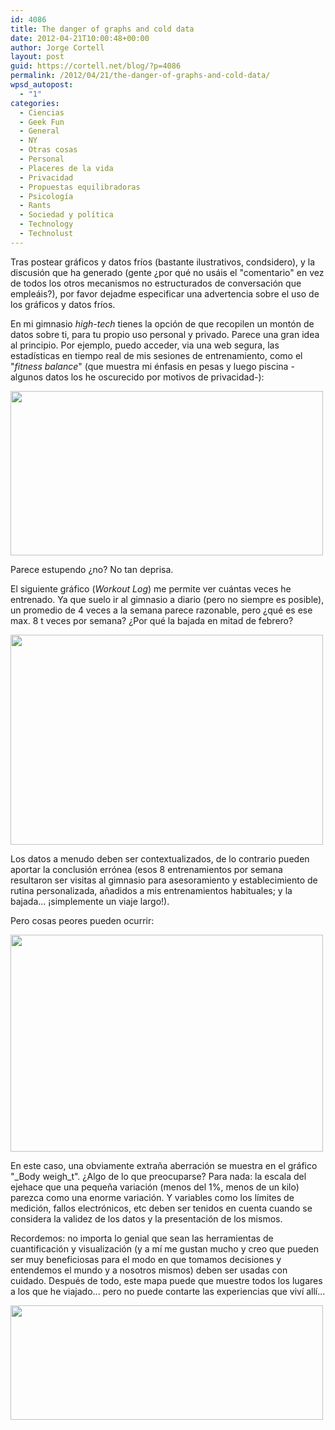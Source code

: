 ```yaml
---
id: 4086
title: The danger of graphs and cold data
date: 2012-04-21T10:00:48+00:00
author: Jorge Cortell
layout: post
guid: https://cortell.net/blog/?p=4086
permalink: /2012/04/21/the-danger-of-graphs-and-cold-data/
wpsd_autopost:
  - "1"
categories:
  - Ciencias
  - Geek Fun
  - General
  - NY
  - Otras cosas
  - Personal
  - Placeres de la vida
  - Privacidad
  - Propuestas equilibradoras
  - Psicología
  - Rants
  - Sociedad y polí­tica
  - Technology
  - Technolust
---
```

Tras postear gráficos y datos fríos (bastante ilustrativos, condsidero), y la discusión que ha generado (gente ¿por qué no usáis el "comentario" en vez de todos los otros mecanismos no estructurados de conversación que empleáis?), por favor dejadme especificar una advertencia sobre el uso de los gráficos y datos fríos.

En mi gimnasio _high-tech_ tienes la opción de que recopilen un montón de datos sobre ti, para tu propio uso personal y privado. Parece una gran idea al principio. Por ejemplo, puedo acceder, via una web segura, las estadísticas en tiempo real de mis sesiones de entrenamiento, como el "_fitness balance_" (que muestra mi énfasis en pesas y luego piscina -algunos datos los he oscurecido por motivos de privacidad-):

<img class="aligncenter" title="balance" src="https://farm8.staticflickr.com/7074/7094761793_67ac1d7733.jpg" alt="" width="500" height="263" />

Parece estupendo ¿no? No tan deprisa.

El siguiente gráfico (_Workout Log_) me permite ver cuántas veces he entrenado. Ya que suelo ir al gimnasio a diario (pero no siempre es posible), un promedio de 4 veces a la semana parece razonable, pero ¿qué es ese max. 8 t veces por semana? ¿Por qué la bajada en mitad de febrero?

<img class="aligncenter" title="workouts" src="https://farm8.staticflickr.com/7064/6948691604_f19be77d00.jpg" alt="" width="500" height="336" />

Los datos a menudo deben ser contextualizados, de lo contrario pueden aportar la conclusión errónea (esos 8 entrenamientos por semana resultaron ser visitas al gimnasio para asesoramiento y establecimiento de rutina personalizada, añadidos a mis entrenamientos habituales; y la bajada... ¡simplemente un viaje largo!).

Pero cosas peores pueden ocurrir:

<img class="aligncenter" title="weight" src="https://farm8.staticflickr.com/7064/7094761815_e110a51dcc.jpg" alt="" width="500" height="347" />

En este caso, una obviamente extraña aberración se muestra en el gráfico "_Body weigh_t". ¿Algo de lo que preocuparse? Para nada: la escala del ejehace que una pequeña variación (menos del 1%, menos de un kilo) parezca como una enorme variación. Y variables como los límites de medición, fallos electrónicos, etc deben ser tenidos en cuenta cuando se considera la validez de los datos y la presentación de los mismos.

Recordemos: no importa lo genial que sean las herramientas de cuantificación y visualización (y a mí me gustan mucho y creo que pueden ser muy beneficiosas para el modo en que tomamos decisiones y entendemos el mundo y a nosotros mismos) deben ser usadas con cuidado. Después de todo, este mapa puede que muestre todos los lugares a los que he viajado... pero no puede contarte las experiencias que viví allí...

<img class="aligncenter" title="map" src="https://farm8.staticflickr.com/7256/6948691536_4af42e1d7f.jpg" alt="" width="500" height="183" />